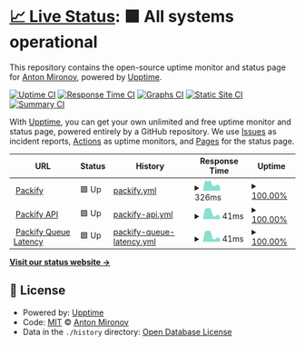 # [📈 Live Status](https://status.packify.app): <!--live status--> **🟩 All systems operational**

This repository contains the open-source uptime monitor and status page for [Anton Mironov](mironov.live), powered by [Upptime](https://github.com/upptime/upptime).

[![Uptime CI](https://github.com/mironov/packify-status/workflows/Uptime%20CI/badge.svg)](https://github.com/mironov/packify-status/actions?query=workflow%3A%22Uptime+CI%22)
[![Response Time CI](https://github.com/mironov/packify-status/workflows/Response%20Time%20CI/badge.svg)](https://github.com/mironov/packify-status/actions?query=workflow%3A%22Response+Time+CI%22)
[![Graphs CI](https://github.com/mironov/packify-status/workflows/Graphs%20CI/badge.svg)](https://github.com/mironov/packify-status/actions?query=workflow%3A%22Graphs+CI%22)
[![Static Site CI](https://github.com/mironov/packify-status/workflows/Static%20Site%20CI/badge.svg)](https://github.com/mironov/packify-status/actions?query=workflow%3A%22Static+Site+CI%22)
[![Summary CI](https://github.com/mironov/packify-status/workflows/Summary%20CI/badge.svg)](https://github.com/mironov/packify-status/actions?query=workflow%3A%22Summary+CI%22)

With [Upptime](https://upptime.js.org), you can get your own unlimited and free uptime monitor and status page, powered entirely by a GitHub repository. We use [Issues](https://github.com/mironov/packify-status/issues) as incident reports, [Actions](https://github.com/mironov/packify-status/actions) as uptime monitors, and [Pages](https://status.packify.app) for the status page.

<!--start: status pages-->
<!-- This summary is generated by Upptime (https://github.com/upptime/upptime) -->
<!-- Do not edit this manually, your changes will be overwritten -->
<!-- prettier-ignore -->
| URL | Status | History | Response Time | Uptime |
| --- | ------ | ------- | ------------- | ------ |
| <img alt="" src="https://icons.duckduckgo.com/ip3/packify.app.ico" height="13"> [Packify](https://packify.app) | 🟩 Up | [packify.yml](https://github.com/packify-app/packify-status/commits/HEAD/history/packify.yml) | <details><summary><img alt="Response time graph" src="./graphs/packify/response-time-week.png" height="20"> 326ms</summary><br><a href="https://status.packify.app/history/packify"><img alt="Response time 299" src="https://img.shields.io/endpoint?url=https%3A%2F%2Fraw.githubusercontent.com%2Fpackify-app%2Fpackify-status%2FHEAD%2Fapi%2Fpackify%2Fresponse-time.json"></a><br><a href="https://status.packify.app/history/packify"><img alt="24-hour response time 258" src="https://img.shields.io/endpoint?url=https%3A%2F%2Fraw.githubusercontent.com%2Fpackify-app%2Fpackify-status%2FHEAD%2Fapi%2Fpackify%2Fresponse-time-day.json"></a><br><a href="https://status.packify.app/history/packify"><img alt="7-day response time 326" src="https://img.shields.io/endpoint?url=https%3A%2F%2Fraw.githubusercontent.com%2Fpackify-app%2Fpackify-status%2FHEAD%2Fapi%2Fpackify%2Fresponse-time-week.json"></a><br><a href="https://status.packify.app/history/packify"><img alt="30-day response time 312" src="https://img.shields.io/endpoint?url=https%3A%2F%2Fraw.githubusercontent.com%2Fpackify-app%2Fpackify-status%2FHEAD%2Fapi%2Fpackify%2Fresponse-time-month.json"></a><br><a href="https://status.packify.app/history/packify"><img alt="1-year response time 299" src="https://img.shields.io/endpoint?url=https%3A%2F%2Fraw.githubusercontent.com%2Fpackify-app%2Fpackify-status%2FHEAD%2Fapi%2Fpackify%2Fresponse-time-year.json"></a></details> | <details><summary><a href="https://status.packify.app/history/packify">100.00%</a></summary><a href="https://status.packify.app/history/packify"><img alt="All-time uptime 100.00%" src="https://img.shields.io/endpoint?url=https%3A%2F%2Fraw.githubusercontent.com%2Fpackify-app%2Fpackify-status%2FHEAD%2Fapi%2Fpackify%2Fuptime.json"></a><br><a href="https://status.packify.app/history/packify"><img alt="24-hour uptime 100.00%" src="https://img.shields.io/endpoint?url=https%3A%2F%2Fraw.githubusercontent.com%2Fpackify-app%2Fpackify-status%2FHEAD%2Fapi%2Fpackify%2Fuptime-day.json"></a><br><a href="https://status.packify.app/history/packify"><img alt="7-day uptime 100.00%" src="https://img.shields.io/endpoint?url=https%3A%2F%2Fraw.githubusercontent.com%2Fpackify-app%2Fpackify-status%2FHEAD%2Fapi%2Fpackify%2Fuptime-week.json"></a><br><a href="https://status.packify.app/history/packify"><img alt="30-day uptime 100.00%" src="https://img.shields.io/endpoint?url=https%3A%2F%2Fraw.githubusercontent.com%2Fpackify-app%2Fpackify-status%2FHEAD%2Fapi%2Fpackify%2Fuptime-month.json"></a><br><a href="https://status.packify.app/history/packify"><img alt="1-year uptime 100.00%" src="https://img.shields.io/endpoint?url=https%3A%2F%2Fraw.githubusercontent.com%2Fpackify-app%2Fpackify-status%2FHEAD%2Fapi%2Fpackify%2Fuptime-year.json"></a></details>
| <img alt="" src="https://icons.duckduckgo.com/ip3/packify.app.ico" height="13"> [Packify API](https://packify.app/api) | 🟩 Up | [packify-api.yml](https://github.com/packify-app/packify-status/commits/HEAD/history/packify-api.yml) | <details><summary><img alt="Response time graph" src="./graphs/packify-api/response-time-week.png" height="20"> 41ms</summary><br><a href="https://status.packify.app/history/packify-api"><img alt="Response time 42" src="https://img.shields.io/endpoint?url=https%3A%2F%2Fraw.githubusercontent.com%2Fpackify-app%2Fpackify-status%2FHEAD%2Fapi%2Fpackify-api%2Fresponse-time.json"></a><br><a href="https://status.packify.app/history/packify-api"><img alt="24-hour response time 20" src="https://img.shields.io/endpoint?url=https%3A%2F%2Fraw.githubusercontent.com%2Fpackify-app%2Fpackify-status%2FHEAD%2Fapi%2Fpackify-api%2Fresponse-time-day.json"></a><br><a href="https://status.packify.app/history/packify-api"><img alt="7-day response time 41" src="https://img.shields.io/endpoint?url=https%3A%2F%2Fraw.githubusercontent.com%2Fpackify-app%2Fpackify-status%2FHEAD%2Fapi%2Fpackify-api%2Fresponse-time-week.json"></a><br><a href="https://status.packify.app/history/packify-api"><img alt="30-day response time 43" src="https://img.shields.io/endpoint?url=https%3A%2F%2Fraw.githubusercontent.com%2Fpackify-app%2Fpackify-status%2FHEAD%2Fapi%2Fpackify-api%2Fresponse-time-month.json"></a><br><a href="https://status.packify.app/history/packify-api"><img alt="1-year response time 42" src="https://img.shields.io/endpoint?url=https%3A%2F%2Fraw.githubusercontent.com%2Fpackify-app%2Fpackify-status%2FHEAD%2Fapi%2Fpackify-api%2Fresponse-time-year.json"></a></details> | <details><summary><a href="https://status.packify.app/history/packify-api">100.00%</a></summary><a href="https://status.packify.app/history/packify-api"><img alt="All-time uptime 99.94%" src="https://img.shields.io/endpoint?url=https%3A%2F%2Fraw.githubusercontent.com%2Fpackify-app%2Fpackify-status%2FHEAD%2Fapi%2Fpackify-api%2Fuptime.json"></a><br><a href="https://status.packify.app/history/packify-api"><img alt="24-hour uptime 100.00%" src="https://img.shields.io/endpoint?url=https%3A%2F%2Fraw.githubusercontent.com%2Fpackify-app%2Fpackify-status%2FHEAD%2Fapi%2Fpackify-api%2Fuptime-day.json"></a><br><a href="https://status.packify.app/history/packify-api"><img alt="7-day uptime 100.00%" src="https://img.shields.io/endpoint?url=https%3A%2F%2Fraw.githubusercontent.com%2Fpackify-app%2Fpackify-status%2FHEAD%2Fapi%2Fpackify-api%2Fuptime-week.json"></a><br><a href="https://status.packify.app/history/packify-api"><img alt="30-day uptime 100.00%" src="https://img.shields.io/endpoint?url=https%3A%2F%2Fraw.githubusercontent.com%2Fpackify-app%2Fpackify-status%2FHEAD%2Fapi%2Fpackify-api%2Fuptime-month.json"></a><br><a href="https://status.packify.app/history/packify-api"><img alt="1-year uptime 100.00%" src="https://img.shields.io/endpoint?url=https%3A%2F%2Fraw.githubusercontent.com%2Fpackify-app%2Fpackify-status%2FHEAD%2Fapi%2Fpackify-api%2Fuptime-year.json"></a></details>
| <img alt="" src="https://icons.duckduckgo.com/ip3/packify.app.ico" height="13"> [Packify Queue Latency](https://packify.app/api/queue-latency) | 🟩 Up | [packify-queue-latency.yml](https://github.com/packify-app/packify-status/commits/HEAD/history/packify-queue-latency.yml) | <details><summary><img alt="Response time graph" src="./graphs/packify-queue-latency/response-time-week.png" height="20"> 41ms</summary><br><a href="https://status.packify.app/history/packify-queue-latency"><img alt="Response time 43" src="https://img.shields.io/endpoint?url=https%3A%2F%2Fraw.githubusercontent.com%2Fpackify-app%2Fpackify-status%2FHEAD%2Fapi%2Fpackify-queue-latency%2Fresponse-time.json"></a><br><a href="https://status.packify.app/history/packify-queue-latency"><img alt="24-hour response time 21" src="https://img.shields.io/endpoint?url=https%3A%2F%2Fraw.githubusercontent.com%2Fpackify-app%2Fpackify-status%2FHEAD%2Fapi%2Fpackify-queue-latency%2Fresponse-time-day.json"></a><br><a href="https://status.packify.app/history/packify-queue-latency"><img alt="7-day response time 41" src="https://img.shields.io/endpoint?url=https%3A%2F%2Fraw.githubusercontent.com%2Fpackify-app%2Fpackify-status%2FHEAD%2Fapi%2Fpackify-queue-latency%2Fresponse-time-week.json"></a><br><a href="https://status.packify.app/history/packify-queue-latency"><img alt="30-day response time 44" src="https://img.shields.io/endpoint?url=https%3A%2F%2Fraw.githubusercontent.com%2Fpackify-app%2Fpackify-status%2FHEAD%2Fapi%2Fpackify-queue-latency%2Fresponse-time-month.json"></a><br><a href="https://status.packify.app/history/packify-queue-latency"><img alt="1-year response time 43" src="https://img.shields.io/endpoint?url=https%3A%2F%2Fraw.githubusercontent.com%2Fpackify-app%2Fpackify-status%2FHEAD%2Fapi%2Fpackify-queue-latency%2Fresponse-time-year.json"></a></details> | <details><summary><a href="https://status.packify.app/history/packify-queue-latency">100.00%</a></summary><a href="https://status.packify.app/history/packify-queue-latency"><img alt="All-time uptime 99.80%" src="https://img.shields.io/endpoint?url=https%3A%2F%2Fraw.githubusercontent.com%2Fpackify-app%2Fpackify-status%2FHEAD%2Fapi%2Fpackify-queue-latency%2Fuptime.json"></a><br><a href="https://status.packify.app/history/packify-queue-latency"><img alt="24-hour uptime 100.00%" src="https://img.shields.io/endpoint?url=https%3A%2F%2Fraw.githubusercontent.com%2Fpackify-app%2Fpackify-status%2FHEAD%2Fapi%2Fpackify-queue-latency%2Fuptime-day.json"></a><br><a href="https://status.packify.app/history/packify-queue-latency"><img alt="7-day uptime 100.00%" src="https://img.shields.io/endpoint?url=https%3A%2F%2Fraw.githubusercontent.com%2Fpackify-app%2Fpackify-status%2FHEAD%2Fapi%2Fpackify-queue-latency%2Fuptime-week.json"></a><br><a href="https://status.packify.app/history/packify-queue-latency"><img alt="30-day uptime 100.00%" src="https://img.shields.io/endpoint?url=https%3A%2F%2Fraw.githubusercontent.com%2Fpackify-app%2Fpackify-status%2FHEAD%2Fapi%2Fpackify-queue-latency%2Fuptime-month.json"></a><br><a href="https://status.packify.app/history/packify-queue-latency"><img alt="1-year uptime 99.88%" src="https://img.shields.io/endpoint?url=https%3A%2F%2Fraw.githubusercontent.com%2Fpackify-app%2Fpackify-status%2FHEAD%2Fapi%2Fpackify-queue-latency%2Fuptime-year.json"></a></details>

<!--end: status pages-->

[**Visit our status website →**](https://status.packify.app)

## 📄 License

- Powered by: [Upptime](https://github.com/upptime/upptime)
- Code: [MIT](./LICENSE) © [Anton Mironov](mironov.live)
- Data in the `./history` directory: [Open Database License](https://opendatacommons.org/licenses/odbl/1-0/)
